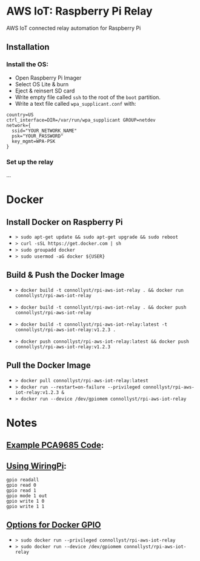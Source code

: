 # AWS IoT: Raspberry Pi Relay

AWS IoT connected relay automation for Raspberry Pi

## Installation

### Install the OS:

- Open Raspberry Pi Imager
- Select OS Lite & burn
- Eject & reinsert SD card
- Write empty file called `ssh` to the root of the `boot` partition.
- Write a text file called `wpa_supplicant.conf` with:

```
country=US
ctrl_interface=DIR=/var/run/wpa_supplicant GROUP=netdev
network={
  ssid="YOUR_NETWORK_NAME"
  psk="YOUR_PASSWORD"
  key_mgmt=WPA-PSK
}
```

### Set up the relay

...

# Docker

## Install Docker on Raspberry Pi

- `> sudo apt-get update && sudo apt-get upgrade && sudo reboot`
- `> curl -sSL https://get.docker.com | sh`
- `> sudo groupadd docker`
- `> sudo usermod -aG docker ${USER}`

## Build & Push the Docker Image

- `> docker build -t connollyst/rpi-aws-iot-relay . && docker run connollyst/rpi-aws-iot-relay`
- `> docker build -t connollyst/rpi-aws-iot-relay . && docker push connollyst/rpi-aws-iot-relay`

- `> docker build -t connollyst/rpi-aws-iot-relay:latest -t connollyst/rpi-aws-iot-relay:v1.2.3 .`
- `> docker push connollyst/rpi-aws-iot-relay:latest && docker push connollyst/rpi-aws-iot-relay:v1.2.3`

## Pull the Docker Image

- `> docker pull connollyst/rpi-aws-iot-relay:latest`
- `> docker run --restart=on-failure --privileged connollyst/rpi-aws-iot-relay:v1.2.3 &`
- `> docker run --device /dev/gpiomem connollyst/rpi-aws-iot-relay`

# Notes

## [Example PCA9685 Code](https://www.waveshare.com/w/upload/8/81/Motor_Driver_HAT_User_Manual_EN.pdf):

## [Using WiringPi](https://www.instructables.com/Controlling-Any-Device-Using-a-Raspberry-Pi-and-a-/):

```
gpio readall
gpio read 0
gpio read 1
gpio mode 1 out
gpio write 1 0
gpio write 1 1
```

## [Options for Docker GPIO](https://blog.alexellis.io/gpio-on-swarm/)

- `> sudo docker run --privileged connollyst/rpi-aws-iot-relay`
- `> sudo docker run --device /dev/gpiomem connollyst/rpi-aws-iot-relay`